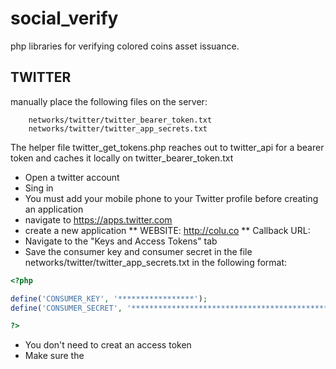# social_verify

php libraries for verifying colored coins asset issuance.

## TWITTER

manually place the following files on the server:
```
	networks/twitter/twitter_bearer_token.txt
	networks/twitter/twitter_app_secrets.txt
```

The helper file twitter_get_tokens.php reaches out to twitter_api for a bearer token and caches it locally on twitter_bearer_token.txt

* Open a twitter account
* Sing in
* You must add your mobile phone to your Twitter profile before creating an application
* navigate to https://apps.twitter.com
* create a new application
** WEBSITE: http://colu.co
** Callback URL: <leave blank>
* Navigate to the "Keys and Access Tokens" tab
* Save the consumer key and consumer secret in the file networks/twitter/twitter_app_secrets.txt in the following format:
```PHP
<?php

define('CONSUMER_KEY', '*****************');
define('CONSUMER_SECRET', '********************************************');

?>

```
* You don't need to creat an access token
* Make sure the 





